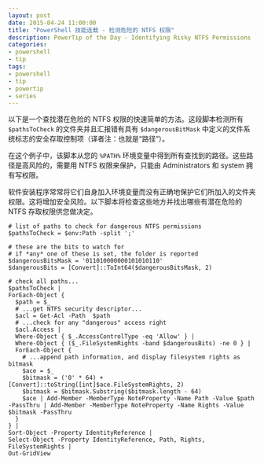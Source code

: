 ```yaml
---
layout: post
date: 2015-04-24 11:00:00
title: "PowerShell 技能连载 - 检测危险的 NTFS 权限"
description: PowerTip of the Day - Identifying Risky NTFS Permissions
categories:
- powershell
- tip
tags:
- powershell
- tip
- powertip
- series
---
```

以下是一个查找潜在危险的 NTFS 权限的快速简单的方法。这段脚本检测所有 `$pathsToCheck` 的文件夹并且汇报错有具有 `$dangerousBitMask` 中定义的文件系统标志的安全存取控制项（译者注：也就是“路径”）。

在这个例子中，该脚本从您的 `%PATH%` 环境变量中得到所有查找到的路径。这些路径是高风险的，需要用 NTFS 权限来保护，只能由 Administrators 和 system 拥有写权限。

软件安装程序常常将它们自身加入环境变量而没有正确地保护它们所加入的文件夹权限。这将增加安全风险。以下脚本将检查这些地方并找出哪些有潜在危险的 NTFS 存取权限供您做决定。

    # list of paths to check for dangerous NTFS permissions
    $pathsToCheck = $env:Path -split ';'

    # these are the bits to watch for
    # if *any* one of these is set, the folder is reported
    $dangerousBitsMask = '011010000000101010110'
    $dangerousBits = [Convert]::ToInt64($dangerousBitsMask, 2)

    # check all paths...
    $pathsToCheck |
    ForEach-Object {
      $path = $_
      # ...get NTFS security descriptor...
      $acl = Get-Acl -Path  $path
      # ...check for any "dangerous" access right
      $acl.Access |
      Where-Object { $_.AccessControlType -eq 'Allow' } |
      Where-Object { ($_.FileSystemRights -band $dangerousBits) -ne 0 } |
      ForEach-Object {
        # ...append path information, and display filesystem rights as bitmask
        $ace = $_
        $bitmask = ('0' * 64) + [Convert]::toString([int]$ace.FileSystemRights, 2)
        $bitmask = $bitmask.Substring($bitmask.length - 64)
        $ace | Add-Member -MemberType NoteProperty -Name Path -Value $path -PassThru | Add-Member -MemberType NoteProperty -Name Rights -Value $bitmask -PassThru
      }
    } |
    Sort-Object -Property IdentityReference |
    Select-Object -Property IdentityReference, Path, Rights, FileSystemRights |
    Out-GridView

<!--本文国际来源：[Identifying Risky NTFS Permissions](http://community.idera.com/powershell/powertips/b/tips/posts/identifying-risky-ntfs-permissions)-->
